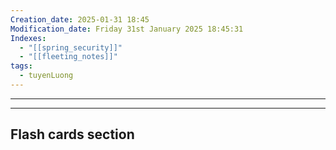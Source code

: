 ```yaml
---
Creation_date: 2025-01-31 18:45
Modification_date: Friday 31st January 2025 18:45:31
Indexes:
  - "[[spring_security]]"
  - "[[fleeting_notes]]"
tags:
  - tuyenLuong
---
```


----





















---
## Flash cards section


